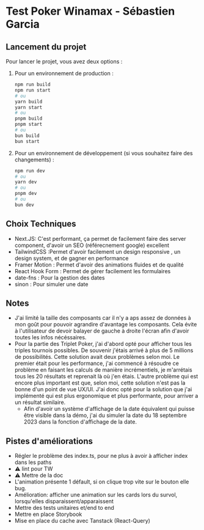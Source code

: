 # Test Poker Winamax - Sébastien Garcia

## Lancement du projet

Pour lancer le projet, vous avez deux options :

1. Pour un environnement de production :

   ```bash
   npm run build
   npm run start
   # ou
   yarn build
   yarn start
   # ou
   pnpm build
   pnpm start
   # ou
   bun build
   bun start
   ```

2. Pour un environnement de développement (si vous souhaitez faire des changements) :
   ```bash
   npm run dev
   # ou
   yarn dev
   # ou
   pnpm dev
   # ou
   bun dev
   ```

## Choix Techniques

- Next.JS: C'est performant, ça permet de facilement faire des server component, d'avoir un SEO
  (référecnement google) excellent
- TailwindCSS :Permet d'avoir facilement un design responsive , un design system, et de gagner en
  performance
- Framer Motion : Permet d'avoir des animations fluides et de qualité
- React Hook Form : Permet de gérer facilement les formulaires
- date-fns : Pour la gestion des dates
- sinon : Pour simuler une date

## Notes

- J'ai limité la taille des composants car il n'y a aps assez de données à mon goût pour pouvoir
  agrandire d'avantage les composants. Cela évite à l'utilisateur de devoir balayer de gauche à
  droite l'écran afin d'avoir toutes les infos nécéssaires.
- Pour la partie des Triplet Poker, j'ai d'abord opté pour afficher tous les triples tournois
  possibles. De souvenir j'étais arrivé à plus de 5 millions de possibilités. Cette solution avait
  deux problèmes selon moi. Le premier était pour les performance, j'ai commencé à résoudre ce
  problème en faisant les calculs de manière incrémentiels, je m'arrétais tous les 20 résultats et
  reprenait là où j'en étais. L'autre problème qui est encore plus important est que, selon moi,
  cette solution n'est pas la bonne d'un point de vue UX/UI. J'ai donc opté pour la solution que
  j'ai implémenté qui est plus ergonomique et plus performante, pour arriver a un résultat
  similaire.
  - Afin d'avoir un système d'affichage de la date équivalent qui puisse être visible dans la démo,
    j'ai du simuler la date du 18 septembre 2023 dans la fonction d'affichage de la date.

## Pistes d'améliorations

- Régler le problème des index.ts, pour ne plus à avoir à afficher index dans les paths
- ⚠️ lint pour TW
- ⚠️ Mettre de la doc
- L'animation présente 1 défault, si on clique trop vite sur le bouton elle bug.
- Amélioration: afficher une animation sur les cards lors du survol, lorsqu'elles
  disparaissent/apparaissent
- Mettre des tests unitaires et/end to end
- Mettre en place Storybook
- Mise en place du cache avec Tanstack (React-Query)
